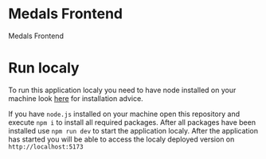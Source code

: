 # Medals Frontend 

Medals Frontend

# Run localy

To run this application localy you need to have node installed on your machine look [here](https://nodejs.org/en/download) for installation advice.

If you have `node.js` installed on your machine open this repository and execute `npm i` to install all required packages.
After all packages have been installed use `npm run dev` to start the application localy.
After the application has started you will be able to access the localy deployed version on `http://localhost:5173`

